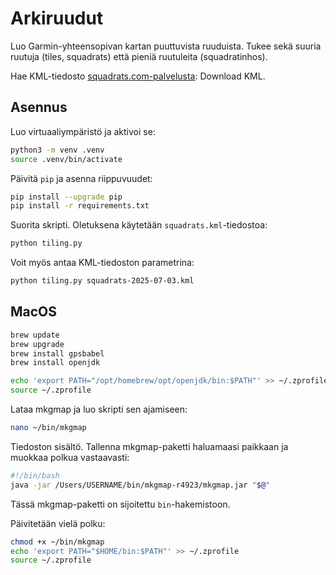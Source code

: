 # Arkiruudut

Luo Garmin-yhteensopivan kartan puuttuvista ruuduista. Tukee sekä suuria ruutuja (tiles, squadrats) että pieniä ruutuleita (squadratinhos).

Hae KML-tiedosto [squadrats.com-palvelusta](https://squadrats.com/map): Download KML.


## Asennus

Luo virtuaaliympäristö ja aktivoi se:

```bash
python3 -m venv .venv
source .venv/bin/activate
```

Päivitä `pip` ja asenna riippuvuudet:

```bash
pip install --upgrade pip
pip install -r requirements.txt
```

Suorita skripti. Oletuksena käytetään `squadrats.kml`-tiedostoa:

```bash
python tiling.py
```

Voit myös antaa KML-tiedoston parametrina:

```bash
python tiling.py squadrats-2025-07-03.kml
```

## MacOS

```bash
brew update
brew upgrade
brew install gpsbabel
brew install openjdk
```

```bash
echo 'export PATH="/opt/homebrew/opt/openjdk/bin:$PATH"' >> ~/.zprofile
source ~/.zprofile
```

Lataa mkgmap ja luo skripti sen ajamiseen:

```bash
nano ~/bin/mkgmap
```

Tiedoston sisältö. Tallenna mkgmap-paketti haluamaasi paikkaan ja muokkaa polkua vastaavasti:

```bash
#!/bin/bash
java -jar /Users/USERNAME/bin/mkgmap-r4923/mkgmap.jar "$@"
```

Tässä mkgmap-paketti on sijoitettu `bin`-hakemistoon.

Päivitetään vielä polku:

```bash
chmod +x ~/bin/mkgmap
echo 'export PATH="$HOME/bin:$PATH"' >> ~/.zprofile
source ~/.zprofile
```




